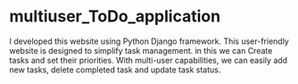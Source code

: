 # multiuser_ToDo_application
I developed this website using Python Django framework. This user-friendly website is designed to simplify task management. in this we can Create tasks and set their priorities. With multi-user capabilities, we can easily add new tasks, delete completed task and update task status.
